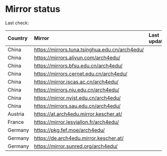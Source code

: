 <script src="./time.js"></script>
# Mirror status
Last check: <script type="text/javascript">localize(1722928746.0643904);</script>

|Country|Mirror|Last update|
|:------|:-----|:----------|
|China|https://mirrors.tuna.tsinghua.edu.cn/arch4edu/|<script type="text/javascript">localize(1722882890);</script>|
|China|https://mirrors.aliyun.com/arch4edu/|<script type="text/javascript">localize(1722882890);</script>|
|China|https://mirrors.bfsu.edu.cn/arch4edu/|<script type="text/javascript">localize(1722882890);</script>|
|China|https://mirrors.cernet.edu.cn/arch4edu/|<script type="text/javascript">localize(1722882890);</script>|
|China|https://mirror.iscas.ac.cn/arch4edu/|<script type="text/javascript">localize(1722882890);</script>|
|China|https://mirrors.nju.edu.cn/arch4edu/|<script type="text/javascript">localize(1722882890);</script>|
|China|https://mirror.nyist.edu.cn/arch4edu/|<script type="text/javascript">localize(1722882890);</script>|
|China|https://mirrors.sau.edu.cn/arch4edu/|<script type="text/javascript">localize(1722882890);</script>|
|Austria|https://at.arch4edu.mirror.kescher.at/|<script type="text/javascript">localize(1722882890);</script>|
|France|https://mirror.lesviallon.fr/arch4edu/|<script type="text/javascript">localize(1722882890);</script>|
|Germany|https://pkg.fef.moe/arch4edu/|<script type="text/javascript">localize(1722882890);</script>|
|Germany|https://de.arch4edu.mirror.kescher.at/|<script type="text/javascript">localize(1722882890);</script>|
|Germany|https://mirror.sunred.org/arch4edu/|<script type="text/javascript">localize(1722882890);</script>|

<script src="./tablefilter/tablefilter.js"></script>
<script src="./table.js"></script>